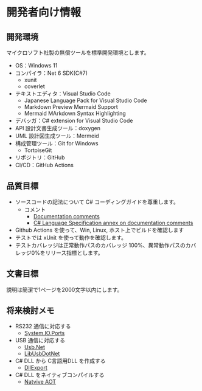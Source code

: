 # 開発者向け情報

## 開発環境
マイクロソフト社製の無償ツールを標準開発環境とします。
- OS：Windows 11
- コンパイラ：Net 6 SDK(C#7)
  - xunit
  - coverlet
- テキストエディタ：Visual Studio Code
  - Japanese Language Pack for Visual Studio Code
  - Markdown Preview Mermaid Support
  - Mermaid MArkdown Syntax Highlighting
- デバッガ：C# extension for Visual Studio Code
- API 設計文書生成ツール：doxygen
- UML 設計図生成ツール：Mermeid
- 構成管理ツール：Git for Windows
  - TortoiseGit
- リポジトリ：GitHub
- CI/CD：GitHub Actions

## 品質目標
- ソースコードの記法について C# コーディングガイドを尊重します。
  - コメント
    - [Documentation comments](https://learn.microsoft.com/en-us/dotnet/csharp/language-reference/xmldoc/)
    - [C# Language Specification annex on documentation comments](https://learn.microsoft.com/en-us/dotnet/csharp/language-reference/language-specification/documentation-comments)
- Github Actions を使って、Win, Linux, ホスト上でビルドを確認します
- テストでは xUnit を使って動作を確認します。
- テストカバレッジは正常動作パスのカバレッジ 100%、異常動作パスのカバレッジ0%をリリース指標とします。

## 文書目標
説明は簡潔で1ページを2000文字以内にします。

## 将来検討メモ
- RS232 通信に対応する
  - [System.IO.Ports](https://www.nuget.org/packages/System.IO.Ports/) 
- USB 通信に対応する
  - [Usb.Net](https://www.nuget.org/packages/Usb.Net/)
  - [LibUsbDotNet](https://www.nuget.org/packages/LibUsbDotNet/3.0.63-alpha)
- C# DLL から C言語用DLL を作成する
  - [DllExport](https://github.com/3F/DllExport)
- C# DLL をネイティブコンパイルする
  - [Natvive AOT](https://learn.microsoft.com/ja-jp/dotnet/core/deploying/native-aot/)